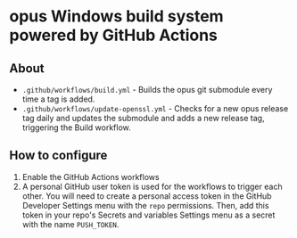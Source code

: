 # opus Windows build system powered by GitHub Actions

## About
- `.github/workflows/build.yml` - Builds the opus git submodule every time a tag is added.
- `.github/workflows/update-openssl.yml` - Checks for a new opus release tag daily and updates the submodule and adds a new release tag, triggering the Build workflow.

## How to configure
1. Enable the GitHub Actions workflows
2. A personal GitHub user token is used for the workflows to trigger each other. You will need to create a personal access token in the GitHub Developer Settings menu with the `repo` permissions. Then, add this token in your repo's Secrets and variables Settings menu as a secret with the name `PUSH_TOKEN`.
